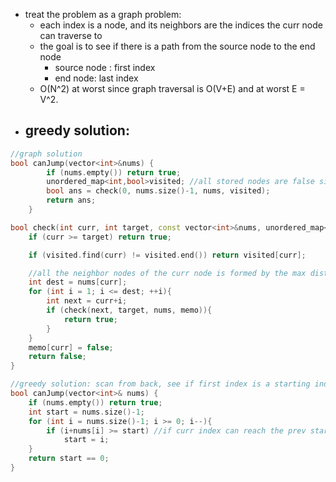 - treat the problem as a graph problem:
    - each index is a node, and its neighbors are the indices the curr node can traverse to
    - the goal is to see if there is a path from the source node to the end node
        - source node : first index
        - end node: last index
    - O(N^2) at worst since graph traversal is O(V+E) and at worst E = V^2.
- greedy solution:
    - 
    
```cpp
//graph solution
bool canJump(vector<int>&nums) {
        if (nums.empty()) return true;
        unordered_map<int,bool>visited; //all stored nodes are false since we return true as soon as we find a path
        bool ans = check(0, nums.size()-1, nums, visited);
        return ans;
    }

bool check(int curr, int target, const vector<int>&nums, unordered_map<int,bool>&visited){
    if (curr >= target) return true;

    if (visited.find(curr) != visited.end()) return visited[curr];

    //all the neighbor nodes of the curr node is formed by the max distance curr node can travel to
    int dest = nums[curr];
    for (int i = 1; i <= dest; ++i){
        int next = curr+i;
        if (check(next, target, nums, memo)){
            return true;
        }
    }
    memo[curr] = false;
    return false;
}

//greedy solution: scan from back, see if first index is a starting index that can reach the last index
bool canJump(vector<int>& nums) {
    if (nums.empty()) return true;
    int start = nums.size()-1;
    for (int i = nums.size()-1; i >= 0; i--){
        if (i+nums[i] >= start) //if curr index can reach the prev start within its steps, then curr index can reach the last
            start = i;
    }
    return start == 0;
}
```



